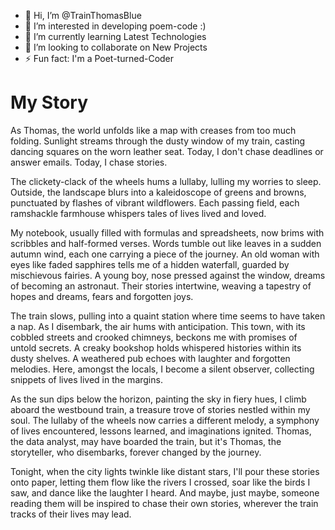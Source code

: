 - 👋 Hi, I’m @TrainThomasBlue
- 👀 I’m interested in developing poem-code :)
- 🌱 I’m currently learning Latest Technologies
- 💞️ I’m looking to collaborate on New Projects
- ⚡ Fun fact: I'm a Poet-turned-Coder

# My Story

As Thomas, the world unfolds like a map with creases from too much folding. Sunlight streams through the dusty window of my train, casting dancing squares on the worn leather seat. Today, I don't chase deadlines or answer emails. Today, I chase stories.

The clickety-clack of the wheels hums a lullaby, lulling my worries to sleep. Outside, the landscape blurs into a kaleidoscope of greens and browns, punctuated by flashes of vibrant wildflowers. Each passing field, each ramshackle farmhouse whispers tales of lives lived and loved.

My notebook, usually filled with formulas and spreadsheets, now brims with scribbles and half-formed verses. Words tumble out like leaves in a sudden autumn wind, each one carrying a piece of the journey. An old woman with eyes like faded sapphires tells me of a hidden waterfall, guarded by mischievous fairies. A young boy, nose pressed against the window, dreams of becoming an astronaut. Their stories intertwine, weaving a tapestry of hopes and dreams, fears and forgotten joys.

The train slows, pulling into a quaint station where time seems to have taken a nap. As I disembark, the air hums with anticipation. This town, with its cobbled streets and crooked chimneys, beckons me with promises of untold secrets. A creaky bookshop holds whispered histories within its dusty shelves. A weathered pub echoes with laughter and forgotten melodies. Here, amongst the locals, I become a silent observer, collecting snippets of lives lived in the margins.

As the sun dips below the horizon, painting the sky in fiery hues, I climb aboard the westbound train, a treasure trove of stories nestled within my soul. The lullaby of the wheels now carries a different melody, a symphony of lives encountered, lessons learned, and imaginations ignited. Thomas, the data analyst, may have boarded the train, but it's Thomas, the storyteller, who disembarks, forever changed by the journey.

Tonight, when the city lights twinkle like distant stars, I'll pour these stories onto paper, letting them flow like the rivers I crossed, soar like the birds I saw, and dance like the laughter I heard. And maybe, just maybe, someone reading them will be inspired to chase their own stories, wherever the train tracks of their lives may lead.
